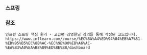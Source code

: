 ### 스프링
### 참조
    인프런 스프링 핵심 원리 - 고급편 김영한님 강의를 통해 작성된 코드입니다.
    https://www.inflearn.com/course/%EC%8A%A4%ED%94%84%EB%A7%81-%ED%95%B5%EC%8B%AC-%EC%9B%90%EB%A6%AC-%EA%B3%A0%EA%B8%89%ED%8E%B8/dashboard
